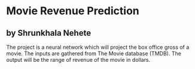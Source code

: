 # Movie Revenue Prediction
## by Shrunkhala Nehete

The project is a neural network  which will project the box office gross of a movie. The inputs are gathered from The Movie database (TMDB). The output will be the range of revenue of the movie in dollars. 

